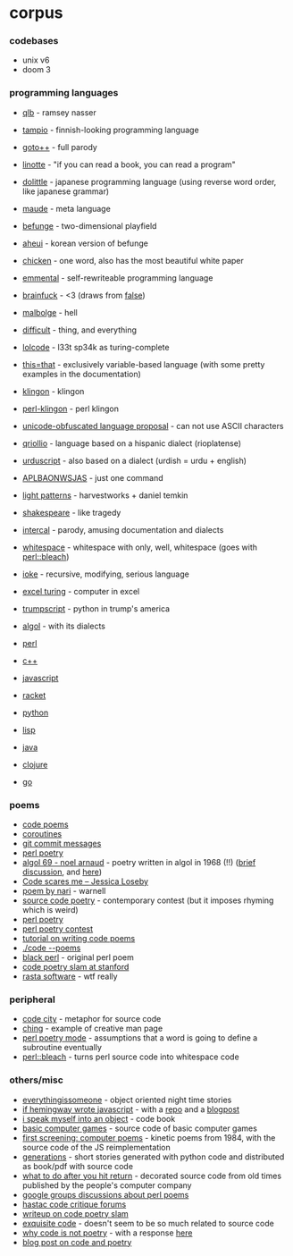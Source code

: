 # corpus

### codebases

- unix v6
- doom 3

### programming languages

- [qlb](http://nas.sr/---/) - ramsey nasser
- [tampio](https://github.com/fergusq/tampio) - finnish-looking programming language
- [goto++](https://www.gotopp.org/index.en.html) - full parody
- [linotte](http://langagelinotte.free.fr/wordpress/) - "if you can read a book, you can read a program"
- [dolittle](https://en.wikipedia.org/wiki/Dolittle_(programming_language)) - japanese programming language (using reverse word order, like japanese grammar)
- [maude](http://tech.labs.oliverwyman.com/blog/2006/06/05/language-design-in-maude/) - meta language
- [befunge](https://esolangs.org/wiki/Befunge) - two-dimensional playfield
- [aheui](https://esolangs.org/wiki/Aheui) - korean version of befunge
- [chicken](https://esolangs.org/wiki/Chicken) - one word, also has the most beautiful white paper
- [emmental](https://esolangs.org/wiki/Emmental) - self-rewriteable programming language
- [brainfuck](https://esolangs.org/wiki/Brainfuck) - <3 (draws from [false](https://esolangs.org/wiki/FALSE))
- [malbolge](http://www.lscheffer.com/malbolge.shtml) - hell
- [difficult](https://esolangs.org/wiki/Difficult) - thing, and everything
- [lolcode](http://www.lolcode.org/) - l33t sp34k as turing-complete
- [this=that](https://esolangs.org/wiki/This%3DThat) - exclusively variable-based language (with some pretty examples in the documentation)
- [klingon](https://esolangs.org/wiki/Var%27aq) - klingon
- [perl-klingon](https://metacpan.org/pod/Lingua::tlhInganHol::yIghun) - perl klingon
- [unicode-obfuscated language proposal](http://www.madore.org/~david/weblog/d.2004-12-03.0813.html#d.2004-12-03.0813) - can not use ASCII characters
- [qriollio](https://qriollo.github.io/) - language based on a hispanic dialect (rioplatense)
- [urduscript](https://asadmemon.com/urduscript/) - also based on a dialect (urdish = urdu + english)
- [APLBAONWSJAS](https://gist.github.com/hornc/dd2a6b9ed89a150d1627cc6e2b7d3189) - just one command
- [light patterns](https://www.mitpressjournals.org/doi/10.1162/LEON_a_01091) - harvestworks + daniel temkin
- [shakespeare](http://shakespearelang.sourceforge.net/report/shakespeare/shakespeare.html) - like tragedy
- [intercal](https://en.wikipedia.org/wiki/INTERCAL#Hello,_world) - parody, amusing documentation and dialects
- [whitespace](http://compsoc.dur.ac.uk/whitespace/tutorial.html) - whitespace with only, well, whitespace (goes with [perl::bleach](https://metacpan.org/pod/Acme::Bleach))
- [ioke](https://ioke.org/) - recursive, modifying, serious language
- [excel turing](http://www.felienne.com/archives/2974) - computer in excel
- [trumpscript](https://github.com/samshadwell/TrumpScript) - python in trump's america

- [algol](http://www.softwarepreservation.org/projects/ALGOL/algol68impl) - with its dialects
- [perl](https://www.perl.org/)
- [c++](https://isocpp.org/)
- [javascript](https://developer.mozilla.org/en-US/docs/Web/JavaScript)
- [racket](https://racket-lang.org/)
- [python](https://www.python.org/)
- [lisp](https://www.cs.cmu.edu/Groups/AI/html/cltl/clm/node6.html)
- [java](https://www.java.com/en/)
- [clojure](https://clojure.org/)
- [go](https://golang.org/)

### poems
- [code poems](http://code-poems.com)
- [coroutines](https://www.officialfan.club/product/coroutines-book)
- [git commit messages](https://www.officialfan.club/product/commit-often-git-commit-messages-zine)
- [perl poetry](https://docstore.mik.ua/orelly/perl/prog3/ch27_02.htm)
- [algol 69 - noel arnaud]() - poetry written in algol in 1968 (!!) ([brief discussion](https://intfiction.org/t/looking-for-poemes-algol-by-noel-arnaud/5752/2), and [here](http://www.memoire.theogoedert.com/corpus/poemes-algol))
- [Code scares me – Jessica Loseby](http://www.rssgallery.com/pages/code.htm)
- [poem by nari](http://www.heelstone.com/lascaux/warnell.html) - warnell
- [source code poetry](https://www.sourcecodepoetry.com/) - contemporary contest (but it imposes rhyming which is weird)
- [perl poetry](https://www.perlmonks.org/bare/?node=Perl%20Poetry)
- [perl poetry contest](http://www.foo.be/docs/tpj/issues/vol5_1/tpj0501-0012.html)
- [tutorial on writing code poems](https://www.smashingmagazine.com/2018/07/writing-code-poems/)
- [./code --poems](http://www.code-poetry.com/)
- [black perl](https://en.wikipedia.org/wiki/Black_Perl) - original perl poem
- [code poetry slam at stanford](https://web.archive.org/web/20131231091141/http://stanford.edu/~mkagen/codepoetryslam/)
- [rasta software](https://rastasoft.org/) - wtf really

### peripheral

- [code city](https://wettel.github.io/codecity.html) - metaphor for source code
- [ching](https://www.unix.com/man-page/bsd/6/ching/) - example of creative man page
- [perl poetry mode](https://www.oreilly.com/library/view/programming-perl-4th/9781449321451/ch24s02.html) - assumptions that a word is going to define a subroutine eventually
- [perl::bleach](https://metacpan.org/pod/Acme::Bleach) - turns perl source code into whitespace code

### others/misc

- [everythingissomeone](https://everythingissomeone.github.io/) - object oriented night time stories
- [if hemingway wrote javascript](https://nostarch.com/hemingway) - with a [repo](https://github.com/angus-c/literary.js) and a [blogpost](https://dzone.com/articles/if-hemingway-wrote-javascript)
- [i speak myself into an object](http://carljohanrosen.com/) - code book
- [basic computer games](https://www.atariarchives.org/basicgames/) - source code of basic computer games
- [first screening: computer poems](http://www.vispo.com/bp/javascriptversion.htm) - kinetic poems from 1984, with the source code of the JS reimplementation
- [generations](http://luckysoap.com/generations/) - short stories generated with python code and distributed as book/pdf with source code
- [what to do after you hit return](https://archive.org/details/Whattodoafteryouhitreturn/page/n15) - decorated source code from old times published by the people's computer company
- [google groups discussions about perl poems](https://groups.google.com/forum/?hl=en#!msg/comp.lang.perl/jVu7Zjn9JcY/yPMby6sCyyEJ)
- [hastac code critique forums](http://www.hastac.org/forums/hastac-scholars-discussions/code-critiques)
- [writeup on code poetry slam](https://www.i-programmer.info/news/200-art/6808-writing-code-as-poetry-poetry-as-code.html)
- [exquisite code](https://web.archive.org/web/20130704202512/http://exquisite-code.com/) - doesn't seem to be so much related to source code
- [why code is not poetry](https://blogs.crikey.com.au/game-on/2012/10/02/why-code-is-not-poetry/) - with a response [here](https://clairehosking.tumblr.com/post/33828664879/not-all-code-is-poetry-but-some-is)
- [blog post on code and poetry](https://web.archive.org/web/20121008225830/www.samuelwbaird.com/code-and-poetry/)
